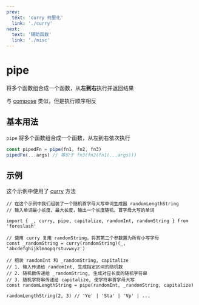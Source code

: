 ```yaml
---
prev:
  text: 'curry 柯里化'
  link: './curry'
next:
  text: '辅助函数'
  link: './misc'
---
```


# pipe

将多个函数组合成一个函数，从**左到右**执行并返回结果

与 [compose](./compose) 类似，但是执行顺序相反

## 基本用法

`pipe` 将多个函数组合成一个函数，从左到右依次执行

```js {1}
const pipedFn = pipe(fn1, fn2, fn3)
pipedFn(...args) // 等价于 fn3(fn2(fn1(...args)))
```

## 示例

这个示例中使用了 [curry](./curry) 方法

```js:line-numbers {13}
// 在这个示例中我们组装了一个随机首字母大写单词生成器 randomLengthString
// 输入单词最小长度、最大长度，输出一个长度随机、首字母大写的单词

import { _, curry, pipe, capitalize, randomInt, randomString } from 'foreslash'

// 使用 curry 复用 randomString，将其第二个参数置为所有小写字母
const _randomString = curry(randomString)(_, 'abcdefghijklmnopqrstuvwxyz')

// 组装 randomInt 和 _randomString, capitalize
// 1. 输入传递给 randomInt, 生成指定区间的随机数
// 2. 随机数传递给 _randomString, 生成对应长度的随机字符串
// 3. 随机字符串传递给 capitalize, 使字符串首字母大写
const randomLengthString = pipe(randomInt, _randomString, capitalize)

randomLengthString(2, 3) // 'Ye' | 'Sta' | 'Vp' | ...
```
